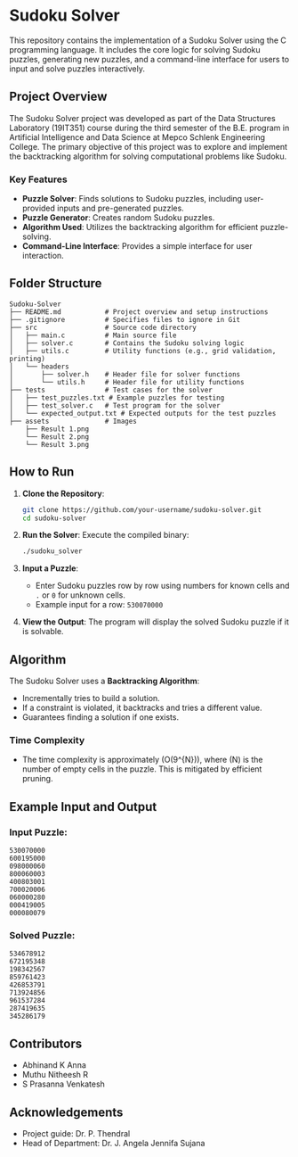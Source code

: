 # Sudoku Solver

This repository contains the implementation of a Sudoku Solver using the C programming language. It includes the core logic for solving Sudoku puzzles, generating new puzzles, and a command-line interface for users to input and solve puzzles interactively.

## Project Overview

The Sudoku Solver project was developed as part of the Data Structures Laboratory (19IT351) course during the third semester of the B.E. program in Artificial Intelligence and Data Science at Mepco Schlenk Engineering College. The primary objective of this project was to explore and implement the backtracking algorithm for solving computational problems like Sudoku.

### Key Features
- **Puzzle Solver**: Finds solutions to Sudoku puzzles, including user-provided inputs and pre-generated puzzles.
- **Puzzle Generator**: Creates random Sudoku puzzles.
- **Algorithm Used**: Utilizes the backtracking algorithm for efficient puzzle-solving.
- **Command-Line Interface**: Provides a simple interface for user interaction.

## Folder Structure

```
Sudoku-Solver
├── README.md           # Project overview and setup instructions
├── .gitignore          # Specifies files to ignore in Git
├── src                 # Source code directory
│   ├── main.c          # Main source file
│   ├── solver.c        # Contains the Sudoku solving logic
│   ├── utils.c         # Utility functions (e.g., grid validation, printing)
│   └── headers
│       ├── solver.h    # Header file for solver functions
│       └── utils.h     # Header file for utility functions
├── tests               # Test cases for the solver
│   ├── test_puzzles.txt # Example puzzles for testing
│   ├── test_solver.c   # Test program for the solver
│   └── expected_output.txt # Expected outputs for the test puzzles
├── assets              # Images 
    ├── Result 1.png 
    └── Result 2.png   
    └── Result 3.png

```

## How to Run

1. **Clone the Repository**:
   ```bash
   git clone https://github.com/your-username/sudoku-solver.git
   cd sudoku-solver
   ```

2. **Run the Solver**:
   Execute the compiled binary:
   ```bash
   ./sudoku_solver
   ```

3. **Input a Puzzle**:
   - Enter Sudoku puzzles row by row using numbers for known cells and `.` or `0` for unknown cells.
   - Example input for a row: `530070000`

4. **View the Output**:
   The program will display the solved Sudoku puzzle if it is solvable.

## Algorithm

The Sudoku Solver uses a **Backtracking Algorithm**:
- Incrementally tries to build a solution.
- If a constraint is violated, it backtracks and tries a different value.
- Guarantees finding a solution if one exists.

### Time Complexity
- The time complexity is approximately \(O(9^{N})\), where \(N\) is the number of empty cells in the puzzle. This is mitigated by efficient pruning.

## Example Input and Output

### Input Puzzle:
```
530070000
600195000
098000060
800060003
400803001
700020006
060000280
000419005
000080079
```

### Solved Puzzle:
```
534678912
672195348
198342567
859761423
426853791
713924856
961537284
287419635
345286179
```

## Contributors
- Abhinand K Anna
- Muthu Nitheesh R
- S Prasanna Venkatesh

## Acknowledgements
- Project guide: Dr. P. Thendral
- Head of Department: Dr. J. Angela Jennifa Sujana

